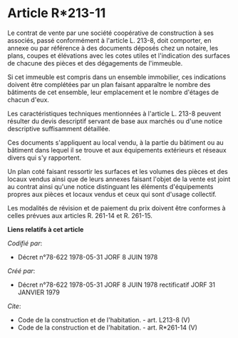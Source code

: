 # Article R*213-11

Le contrat de vente par une société coopérative de construction à ses associés, passé conformément à l'article L. 213-8, doit
comporter, en annexe ou par référence à des documents déposés chez un notaire, les plans, coupes et élévations avec les cotes
utiles et l'indication des surfaces de chacune des pièces et des dégagements de l'immeuble. 

Si cet immeuble est compris dans un ensemble immobilier, ces indications doivent être complétées par un plan faisant
apparaître le nombre des bâtiments de cet ensemble, leur emplacement et le nombre d'étages de chacun d'eux. 

Les caractéristiques techniques mentionnées à l'article L. 213-8 peuvent résulter du devis descriptif servant de base aux
marchés ou d'une notice descriptive suffisamment détaillée. 

Ces documents s'appliquent au local vendu, à la partie du bâtiment ou au bâtiment dans lequel il se trouve et aux équipements
extérieurs et réseaux divers qui s'y rapportent. 

Un plan coté faisant ressortir les surfaces et les volumes des pièces et des locaux vendus ainsi que de leurs annexes faisant
l'objet de la vente est joint au contrat ainsi qu'une notice distinguant les éléments d'équipements propres aux pièces et
locaux vendus et ceux qui sont d'usage collectif. 

Les modalités de révision et de paiement du prix doivent être conformes à celles prévues aux articles R. 261-14 et R. 261-15.

**Liens relatifs à cet article**

_Codifié par_:

  - Décret n°78-622 1978-05-31 JORF 8 JUIN 1978

_Créé par_:

  - Décret n°78-622 1978-05-31 JORF 8 JUIN 1978 rectificatif JORF 31 JANVIER 1979

_Cite_:

  - Code de la construction et de l'habitation. - art. L213-8 (V)
  - Code de la construction et de l'habitation. - art. R*261-14 (V)
